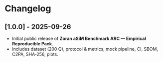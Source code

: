 # Changelog

## [1.0.0] - 2025-09-26
- Initial public release of **Zoran aSiM Benchmark ARC — Empirical Reproducible Pack**.
- Includes dataset (200 Q), protocol & metrics, mock pipeline, CI, SBOM, C2PA, SHA‑256, plots.
